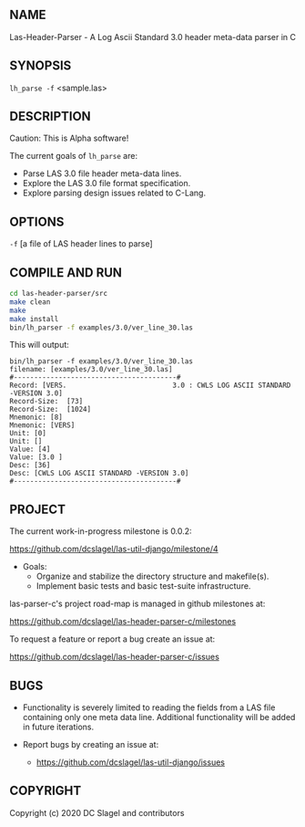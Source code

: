 
NAME
----
Las-Header-Parser - A Log Ascii Standard 3.0 header meta-data parser in C

SYNOPSIS
--------

`lh_parse -f` <sample.las>

DESCRIPTION
-----------
Caution: This is Alpha software!

The current goals of `lh_parse` are:
- Parse LAS 3.0 file header meta-data lines.
- Explore the LAS 3.0 file format specification.
- Explore parsing design issues related to C-Lang.

OPTIONS
-------

`-f`
  [a file of LAS header lines to parse]

COMPILE AND RUN
---------------

```bash
cd las-header-parser/src
make clean
make
make install
bin/lh_parser -f examples/3.0/ver_line_30.las
```

This will output:

```
bin/lh_parser -f examples/3.0/ver_line_30.las
filename: [examples/3.0/ver_line_30.las]
#----------------------------------------#
Record: [VERS.                          3.0 : CWLS LOG ASCII STANDARD -VERSION 3.0]
Record-Size:  [73]
Record-Size:  [1024]
Mnemonic: [8]
Mnemonic: [VERS]
Unit: [0]
Unit: []
Value: [4]
Value: [3.0 ]
Desc: [36]
Desc: [CWLS LOG ASCII STANDARD -VERSION 3.0]
#----------------------------------------#
```
PROJECT
-------
The current work-in-progress milestone is 0.0.2:

https://github.com/dcslagel/las-util-django/milestone/4
- Goals:
  - Organize and stabilize the directory structure and makefile(s).
  - Implement basic tests and basic test-suite infrastructure.

las-parser-c's project road-map is managed in github milestones at:

https://github.com/dcslagel/las-header-parser-c/milestones

To request a feature or report a bug create an issue at:

https://github.com/dcslagel/las-header-parser-c/issues

BUGS
----

- Functionality is severely limited to reading the fields from a LAS file
  containing only one meta data line.  Additional functionality will be added
  in future iterations.

- Report bugs by creating an issue at:
  - https://github.com/dcslagel/las-util-django/issues

COPYRIGHT
------

Copyright (c) 2020 DC Slagel and contributors
